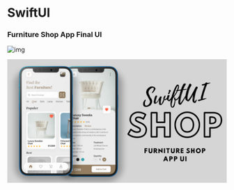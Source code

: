 # SwiftUI

### Furniture Shop App Final UI

![img](https://github.com/lichunfei369/SwiftUI/blob/b02ace0cb88faaa0303f9de9508540b076cb52d1/Furniture-Shop-App-UI-SwiftUI-main/gif.gif)

![img](https://github.com/lichunfei369/SwiftUI/blob/c94cb9834d7fa2256b4223f569c2260fcceea6e9/Furniture-Shop-App-UI-SwiftUI-main/ui.png)

